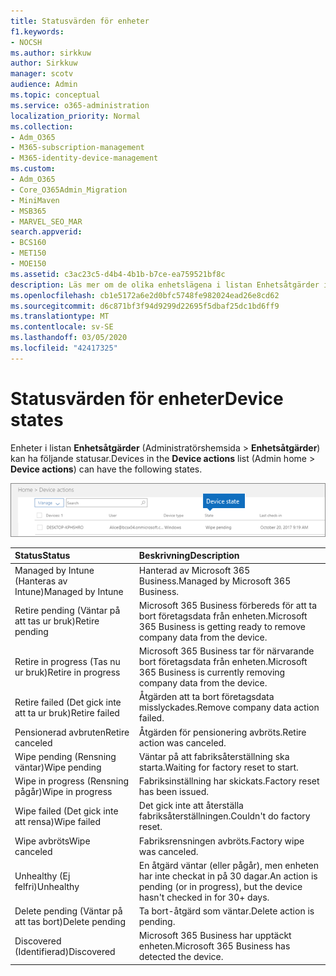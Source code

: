 ```yaml
---
title: Statusvärden för enheter
f1.keywords:
- NOCSH
ms.author: sirkkuw
author: Sirkkuw
manager: scotv
audience: Admin
ms.topic: conceptual
ms.service: o365-administration
localization_priority: Normal
ms.collection:
- Adm_O365
- M365-subscription-management
- M365-identity-device-management
ms.custom:
- Adm_O365
- Core_O365Admin_Migration
- MiniMaven
- MSB365
- MARVEL_SEO_MAR
search.appverid:
- BCS160
- MET150
- MOE150
ms.assetid: c3ac23c5-d4b4-4b1b-b7ce-ea759521bf8c
description: Läs mer om de olika enhetslägena i listan Enhetsåtgärder i hemtjänsten i Microsoft 365 Business.
ms.openlocfilehash: cb1e5172a6e2d0bfc5748fe982024ead26e8cd62
ms.sourcegitcommit: d6c871bf3f94d9299d22695f5dbaf25dc1bd6ff9
ms.translationtype: MT
ms.contentlocale: sv-SE
ms.lasthandoff: 03/05/2020
ms.locfileid: "42417325"
---
```

# <a name="device-states"></a><span data-ttu-id="d2d7d-103">Statusvärden för enheter</span><span class="sxs-lookup"><span data-stu-id="d2d7d-103">Device states</span></span>

<span data-ttu-id="d2d7d-104">Enheter i listan **Enhetsåtgärder** (Administratörshemsida \> **Enhetsåtgärder**) kan ha följande statusar.</span><span class="sxs-lookup"><span data-stu-id="d2d7d-104">Devices in the **Device actions** list (Admin home \> **Device actions**) can have the following states.</span></span>
  
![In the Device actions list, you can see the Devices states.](../media/a621c47e-45d9-4e1a-beb9-c03254d40c1d.png)
  
|<span data-ttu-id="d2d7d-106">**Status**</span><span class="sxs-lookup"><span data-stu-id="d2d7d-106">**Status**</span></span>|<span data-ttu-id="d2d7d-107">**Beskrivning**</span><span class="sxs-lookup"><span data-stu-id="d2d7d-107">**Description**</span></span>|
|:-----|:-----|
|<span data-ttu-id="d2d7d-108">Managed by Intune (Hanteras av Intune)</span><span class="sxs-lookup"><span data-stu-id="d2d7d-108">Managed by Intune</span></span>  <br/> |<span data-ttu-id="d2d7d-109">Hanterad av Microsoft 365 Business.</span><span class="sxs-lookup"><span data-stu-id="d2d7d-109">Managed by Microsoft 365 Business.</span></span>  <br/> |
|<span data-ttu-id="d2d7d-110">Retire pending (Väntar på att tas ur bruk)</span><span class="sxs-lookup"><span data-stu-id="d2d7d-110">Retire pending</span></span>  <br/> |<span data-ttu-id="d2d7d-111">Microsoft 365 Business förbereds för att ta bort företagsdata från enheten.</span><span class="sxs-lookup"><span data-stu-id="d2d7d-111">Microsoft 365 Business is getting ready to remove company data from the device.</span></span>  <br/> |
|<span data-ttu-id="d2d7d-112">Retire in progress (Tas nu ur bruk)</span><span class="sxs-lookup"><span data-stu-id="d2d7d-112">Retire in progress</span></span>  <br/> |<span data-ttu-id="d2d7d-113">Microsoft 365 Business tar för närvarande bort företagsdata från enheten.</span><span class="sxs-lookup"><span data-stu-id="d2d7d-113">Microsoft 365 Business is currently removing company data from the device.</span></span>  <br/> |
|<span data-ttu-id="d2d7d-114">Retire failed (Det gick inte att ta ur bruk)</span><span class="sxs-lookup"><span data-stu-id="d2d7d-114">Retire failed</span></span>  <br/> | <span data-ttu-id="d2d7d-115">Åtgärden att ta bort företagsdata misslyckades.</span><span class="sxs-lookup"><span data-stu-id="d2d7d-115">Remove company data action failed.</span></span>  <br/> |
|<span data-ttu-id="d2d7d-116">Pensionerad avbruten</span><span class="sxs-lookup"><span data-stu-id="d2d7d-116">Retire canceled</span></span>  <br/> |<span data-ttu-id="d2d7d-117">Åtgärden för pensionering avbröts.</span><span class="sxs-lookup"><span data-stu-id="d2d7d-117">Retire action was canceled.</span></span>  <br/> |
|<span data-ttu-id="d2d7d-118">Wipe pending (Rensning väntar)</span><span class="sxs-lookup"><span data-stu-id="d2d7d-118">Wipe pending</span></span>  <br/> |<span data-ttu-id="d2d7d-119">Väntar på att fabriksåterställning ska starta.</span><span class="sxs-lookup"><span data-stu-id="d2d7d-119">Waiting for factory reset to start.</span></span>  <br/> |
|<span data-ttu-id="d2d7d-120">Wipe in progress (Rensning pågår)</span><span class="sxs-lookup"><span data-stu-id="d2d7d-120">Wipe in progress</span></span>  <br/> |<span data-ttu-id="d2d7d-121">Fabriksinställning har skickats.</span><span class="sxs-lookup"><span data-stu-id="d2d7d-121">Factory reset has been issued.</span></span>  <br/> |
|<span data-ttu-id="d2d7d-122">Wipe failed (Det gick inte att rensa)</span><span class="sxs-lookup"><span data-stu-id="d2d7d-122">Wipe failed</span></span>  <br/> |<span data-ttu-id="d2d7d-123">Det gick inte att återställa fabriksåterställningen.</span><span class="sxs-lookup"><span data-stu-id="d2d7d-123">Couldn't do factory reset.</span></span>  <br/> |
|<span data-ttu-id="d2d7d-124">Wipe avbröts</span><span class="sxs-lookup"><span data-stu-id="d2d7d-124">Wipe canceled</span></span>  <br/> |<span data-ttu-id="d2d7d-125">Fabriksrensningen avbröts.</span><span class="sxs-lookup"><span data-stu-id="d2d7d-125">Factory wipe was canceled.</span></span>  <br/> |
|<span data-ttu-id="d2d7d-126">Unhealthy (Ej felfri)</span><span class="sxs-lookup"><span data-stu-id="d2d7d-126">Unhealthy</span></span>  <br/> |<span data-ttu-id="d2d7d-127">En åtgärd väntar (eller pågår), men enheten har inte checkat in på 30 dagar.</span><span class="sxs-lookup"><span data-stu-id="d2d7d-127">An action is pending (or in progress), but the device hasn't checked in for 30+ days.</span></span>  <br/> |
|<span data-ttu-id="d2d7d-128">Delete pending (Väntar på att tas bort)</span><span class="sxs-lookup"><span data-stu-id="d2d7d-128">Delete pending</span></span>  <br/> |<span data-ttu-id="d2d7d-129">Ta bort-åtgärd som väntar.</span><span class="sxs-lookup"><span data-stu-id="d2d7d-129">Delete action is pending.</span></span>  <br/> |
|<span data-ttu-id="d2d7d-130">Discovered (Identifierad)</span><span class="sxs-lookup"><span data-stu-id="d2d7d-130">Discovered</span></span>  <br/> |<span data-ttu-id="d2d7d-131">Microsoft 365 Business har upptäckt enheten.</span><span class="sxs-lookup"><span data-stu-id="d2d7d-131">Microsoft 365 Business has detected the device.</span></span>  <br/> |
   
